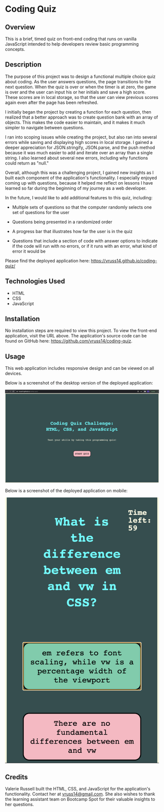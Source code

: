 # Coding Quiz

## Overview

This is a brief, timed quiz on front-end coding that runs on vanilla JavaScript intended to help developers review basic programming concepts.

## Description

The purpose of this project was to design a functional multiple choice quiz about coding. As the user answers questions, the page transitions to the next question. When the quiz is over or when the timer is at zero, the game is over and the user can input his or her initials and save a high score. These scores are in local storage, so that the user can view previous scores again even after the page has been refreshed.

I initially began the project by creating a function for each question, then realized that a better approach was to create question bank with an array of objects. This makes the code easier to maintain, and it makes it much simpler to navigate between questions.

I ran into scoping issues while creating the project, but also ran into several errors while saving and displaying high scores in local storage. I gained a deeper appreciation for JSON.stringify, JSON.parse, and the push method because it was much easier to add and iterate over an array than a single string. I also learned about several new errors, including why functions could return as "null." 

Overall, although this was a challenging project, I gained new insights as I built each component of the application's functionality. I especially enjoyed coming up with questions, because it helped me reflect on lessons I have learned so far during the beginning of my journey as a web developer.

In the future, I would like to add additional features to this quiz, including:

- Multiple sets of questions so that the computer randomly selects one set of questions for the user

- Questions being presented in a randomized order

- A progress bar that illustrates how far the user is in the quiz

- Questions that include a section of code with answer options to indicate if the code will run with no errors, or if it runs with an error, what kind of error it would be

Please find the deployed application here: https://vruss14.github.io/coding-quiz/

## Technologies Used

- HTML
- CSS
- JavaScript

## Installation

No installation steps are required to view this project. To view the front-end application, visit the URL above. The application's source code can be found on GitHub here: https://github.com/vruss14/coding-quiz.

## Usage

This web application includes responsive design and can be viewed on all devices.

Below is a screenshot of the desktop version of the deployed application:

![screenshot of webpage for desktop](quiz-screenshot.png)

Below is a screenshot of the deployed application on mobile:

![screenshot of webpage for desktop](quiz-mobile-screenshot.png)

## Credits

Valerie Russell built the HTML, CSS, and JavaScript for the application's functionality. Contact her at vruss14@gmail.com. She also wishes to thank the learning assistant team on Bootcamp Spot for their valuable insights to her questions.